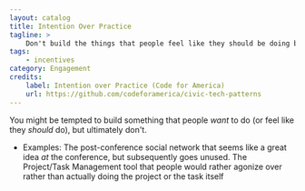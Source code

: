 ```yaml
---
layout: catalog
title: Intention Over Practice
tagline: >
    Don't build the things that people feel like they should be doing but ultimately won't. 
tags:
    - incentives
category: Engagement
credits:
    label: Intention over Practice (Code for America)
    url: https://github.com/codeforamerica/civic-tech-patterns
---
```


You might be tempted to build something that people _want_ to do (or feel like they _should_ do), but ultimately don't.

 * Examples: The post-conference social network that seems like a great idea _at_ the conference, but subsequently goes unused. The Project/Task Management tool that people would rather agonize over rather than actually doing the project or the task itself
